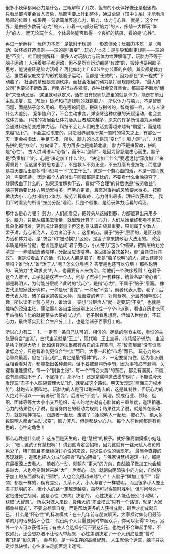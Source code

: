 很多小伙伴都问心力是什么，三眼解释了几次，但有的小伙伴好像还是很迷糊。
只看局部肯定会盲人摸象，局部需要上升到整体，通过全貌（其中关系）才能看清局部的位置！ 如果用一句话简单表述心力、脑力、体力与心性，就是：
这个世界，是由极少数玩“心力”的人，带着一小部分玩“脑力”的人，养殖一大群玩“体力”的人。
而无论玩什么，个体最终能否取得一个良好的结果，看的是“心性”。 




再进一步解释：
玩体力本质：是依附于规则——形态僵死；玩脑力本质：是（帮助）破坏或打造规则——玩的是“善变”；玩心力本质：是引导和制定规则——玩的是“不变”。
咱们慢慢解释！ 很多人对玩脑力与玩体力给理解偏了，玩脑力不等于脑子运动！ 人活着脑子都运动，但不是所有运动都是“有效”的，搬砖也要用脑子思考，能说搬砖是脑力活吗？
再比如北上广80%坐办公室的白领，其实都是体力活，虽然看似敲文字的形式是脑子运动，但都是“无效的”，因为都在“某一程式”下动脑子。 社会的基础是规则秩序，而社会发展的动力是打破规则秩序。
“最大的公司”也要以不断改革，再到各行业各领域、各种社会交互集合，都需要不断地“翻新”来驱动发展。 这里就可以定义，活在旧有规则轨迹里的就是体力，能走在前沿主动求变，玩（帮助）破坏和打造规则的就是脑力。 所以体力与脑力，不是智商问题，而是脑子怎么用的、用在哪的问题。搬砖与搬钱的，智商都一样，人与人没什么大差别。 竞争饱和了，不会主动求变，弹钢琴这种优雅的天赋运动，也会变成体力活。
科技的发展会让体力活从业者越来越多，原来的许多所谓脑力运动都会通过科技给变成体力活。 科技不会让人们的生活变得越来越有“期望”，而是越来越“固化”。 不会主动求变的，只把眼界局限于某一暂时的得失之上，有那么一天一定会被淘汰，手足无措。
所以，脑力的本质是玩“变化”！
脑力是“力”，力首先拼的是“方向”，方向错了，用力再多也是南辕北辙。
脑力不是拼智商，拼的是“心性”。
古人讲词语叫“心智”，而不叫“脑智”，是因为智慧是由心而生。脑子是“负责加工”的，心是“决定加工什么”的。 “决定加工什么”要远远比“深度加工”来得重要！ 但这里不要思考歪了，不是教人不务正业，不去打磨专业技能；而意思是每天要抽出更多时间思考一下“加工什么”，这是一个劳心血的活，不是一蹴而就的，需要坚持。 因为每个人的付出与回报都是正比的，不要看什么金融掠夺了，炒房吸血了什么的，如果深度解构下去，看似“不合理”的背后也是“按劳收益”。 脑子劳动要比体力劳动累得多，而劳心更累，且面对事物的风险要大得多。 按照做功大小：心力>脑力>体力。按劳计算收益，心力付出最多，理应收获最大。
我们平时看到的所谓“按劳分配”理论，只是个假象，是给玩体力活看的鸡汤。 

 那什么是心力呢？ 劳力，人们能看见，把砖头从这搬到那，力都能算出来用多少。脑力，只能从结果去衡量，就很难计算了；心力，人们从始至终都看不见它，具象化都很难，更何况计算衡量？但这也意味着它极其重要，只能属于少数人。 孟子讲，劳心者治人，劳力者治于人； 这里的心，属于“脑子”层面的，是区分脑力活和体力活，是“求变”和“被动挨打”区别，是孟子拿来搞政治大法用的。 政治本质是利益分配，老孟是想达成“君子劳心，小人劳力”这么个结果，把阶层给划分清楚——养殖层应该啥样，分配层应该啥样，各回各家各找各妈，都“当其位行其政”。 但是沿着孟子的话，假设人人都是君子，都是“脑子聪明”的人，那么还能分层吗？谁“治人”谁“治于人”呢？怎么分层呢？ 答案是也还可以分层！ 那些聪明的、玩脑力“主动求变”的人，也需要有人来统治，给他们一个秩序规则！ 在君子这个人堆里，孟子就是这样一个人，他给了君子们一套秩序，统管各路“劳心者”。  都是聪明人，为何能分层呢？此时的“劳心”，是指“心力”，不属于“脑子”层面。 像古代思想家就分俩种，一种是玩“善变”，一种玩“不变”。前者代表人物，老子；后者代表人物，诸子百家的各位大神。 玩善变的老子，对刨食啊、分层养殖啊没兴趣，所以谈不上劳心劳力，谁治谁。
要想“分层治人”就一定要玩“不变”，也就是独特的政治主张，儒法墨在各自主流派别上又分成一个个小派别，看谁在历史长河里站得稳？比的就是带头大哥的“心力”。 老子别看思想高，但如入世刨食，不玩心力，最终落实到社会生产分工上，也是给诸子百家打工的。

所以心力有二： 1、一定有一条自己认可的、相信的、确信的刨食主张，看谁的主张更符合“主流”，古代主流就是“王上”，现代嘛...王上主导，市场经济辅助。
主流是啥？就是大势！
比如儒释道法墨都有各自的生存空间，在“智商层面”没有谁高谁低之分，只是看谁能更符合“主流”而已，大家一起抢“市场”而已。
玩心力的未必智商最高，但在“用心思”上肯定是最“得体”的。 2、一定要坚持住，因为各派别互相看看对方，都能指出各种漏洞，但不要被漏洞所牵制，因为事物必有漏洞，关键看谁能坚持。每一个“刨食主张”，每一个“符合大势”的东西，都会有漏洞，不能说有漏洞就不干了，不坚持了，那不行！
还是拿儒释道法墨举例子，不能说今天发现玩“君子小人区隔管理大法”好，就变成这个路线，明天发现玩“两面三刀权术势”，就跑去法家阵地。
玩脑力的人是可以跑来跑去的，这是其特性，但玩心力的人绝对不可以——前者玩“善变”，后者玩“不变”。 同理，换成行业、领域、组织、团体等等大大小小交互组织，有人的地方就有心脑体的三重维度，道理相通。
心力的结果往小了说，是自身内在的驱动力规则；结果往大了说，就是外在驱动力，就是精神领袖。 跟愚者一起玩，废脑子；跟聪明人一起玩，废心力。 绝大多数聪明人都会“主动求变”，脑力非凡，但是都缺少心力。
每个人在世间都是有角色的，心性定角色！


 那么心性是什么呢？ 这东西是天生的，是“慧根”的根子。就好像高僧摸摸小娃娃头：“嗯…这孩子有慧根啊”！ 讲到这肯定会招喷，因为这就有一丝天赋人权论的色彩了，咱们暂且不继续探讨心性的来源，只说说心性的表现吧。 最简单直接的表现就是：
道家也把人分成“向阳者”和“向阴者”，与佛家讲慧根道理一样，都是在最根源上去看人。 前者心一动，就朝向“更大”的方向，自然脑子做加工也会越来越大，人也会变得越来越“大”；
后者心一动，就朝向阴暗狭小的方向，自然脑子加工的东西都特别“细致”，人也会变得越来越“小”！ 人脑子“做加工水平”（智商）都是一样的，稍有差别，关系不大，小人与君子一样聪明，而且很多小人要比君子聪明的多。 但小人的路一定越走越窄，虽然可以得暂时胜利，但时间够久一定钻进死亡胡同，这是心性（方向）决定的。 心性决定了人能否告别“小聪明”，获取“大智慧”。 所以对做人来说，最伟大的“商业模式”只有一个路径，就是“大家都收益模式”，不要总想着自身，而是帮助更多的人获得成就，最后才能成就自己。 什么是“坏心性”的标准模式？在十几年前与朋友聊天，大家探讨如何用最简单的几句话概括坏心性： 假设两个人只需要同时举起双手，你可以获得100元，另外一个人可以获得5元；有些人会选择宁可不要这5元，也绝对不会举起手臂，不仅如此，还会想办法不让他人举起来…
心性差别决定了一个人到底是要“暂时爽”还是“恒久爽”。
善与和，是一种生存的高级智慧。
人生就像个迷宫，脑子只决定步伐快慢，心性才决定能否走出迷宫。